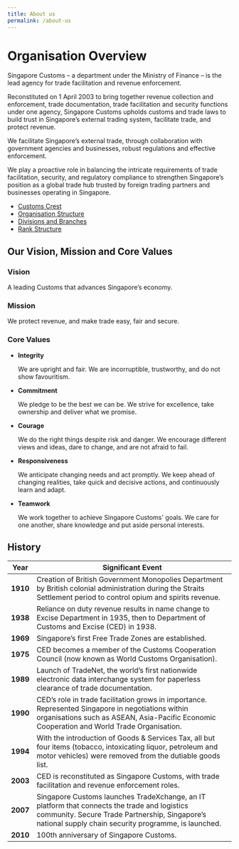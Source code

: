 ```yaml
---
title: About us
permalink: /about-us
---
```


# Organisation Overview
Singapore Customs – a department under the Ministry of Finance – is the lead agency for trade facilitation and revenue enforcement.

Reconstituted on 1 April 2003 to bring together revenue collection and enforcement, trade documentation, trade facilitation and security functions under one agency, Singapore Customs upholds customs and trade laws to build trust in Singapore’s external trading system, facilitate trade, and protect revenue.

We facilitate Singapore’s external trade, through collaboration with government agencies and businesses, robust regulations and effective enforcement.

We play a proactive role in balancing the intricate requirements of trade facilitation, security, and regulatory compliance to strengthen Singapore’s position as a global trade hub trusted by foreign trading partners and businesses operating in Singapore.

-   [Customs Crest](https://www.customs.gov.sg/about-us/customs-crest/)
-   [Organisation Structure](https://www.customs.gov.sg/about-us/organisational-structure)
-   [Divisions and Branches](https://www.customs.gov.sg/about-us/divisions-and-branches)
-   [Rank Structure](https://www.customs.gov.sg/about-us/rank-structure)

## Our Vision, Mission and Core Values

### Vision
A leading Customs that advances Singapore’s economy.

### Mission
We protect revenue, and make trade easy, fair and secure.

### Core Values

-   **Integrity**

    We are upright and fair. We are incorruptible, trustworthy, and do not show favouritism.
    

-   **Commitment**
    
    We pledge to be the best we can be. We strive for excellence, take ownership and deliver what we promise.
    

-   **Courage**
    
    We do the right things despite risk and danger. We encourage different views and ideas, dare to change, and are not afraid to fail.
    

-   **Responsiveness**
    
    We anticipate changing needs and act promptly. We keep ahead of changing realities, take quick and decisive actions, and continuously learn and adapt.
    

-   **Teamwork**
    
    We work together to achieve Singapore Customs' goals. We care for one another, share knowledge and put aside personal interests.

## History 

|Year|Significant Event
|---|---|
| **1910** | Creation of British Government Monopolies Department by British colonial administration during the Straits Settlement period to control opium and spirits revenue. 
|**1938** | Reliance on duty revenue results in name change to Excise Department in 1935, then to Department of Customs and Excise (CED) in 1938. |
|**1969**|  Singapore’s first Free Trade Zones are established.|
|**1975**|CED becomes a member of the Customs Cooperation Council (now known as World Customs Organisation).|
|**1989**|Launch of TradeNet, the world’s first nationwide electronic data interchange system for paperless clearance of trade documentation.
|**1990**|CED’s role in trade facilitation grows in importance. Represented Singapore in negotiations within organisations such as ASEAN, Asia-Pacific Economic Cooperation and World Trade Organisation.
|**1994**|With the introduction of Goods & Services Tax, all but four items (tobacco, intoxicating liquor, petroleum and motor vehicles) were removed from the dutiable goods list.
|**2003**|CED is reconstituted as Singapore Customs, with trade facilitation and revenue enforcement roles.
|**2007**|Singapore Customs launches TradeXchange, an IT platform that connects the trade and logistics community. Secure Trade Partnership, Singapore’s national supply chain security programme, is launched.
|**2010**|100th anniversary of Singapore Customs. 

